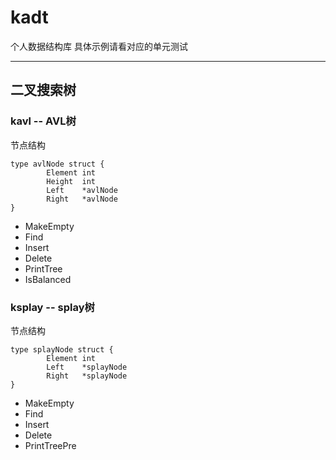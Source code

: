 # kadt

个人数据结构库
具体示例请看对应的单元测试

----
## 二叉搜索树
### **kavl -- AVL树**

节点结构

```
type avlNode struct {
        Element int
        Height  int
        Left    *avlNode
        Right   *avlNode
}
```

 - MakeEmpty
 - Find
 - Insert
 - Delete
 - PrintTree
 - IsBalanced

### **ksplay -- splay树**

节点结构

```
type splayNode struct {
        Element int
        Left    *splayNode
        Right   *splayNode
}
```

 - MakeEmpty
 - Find
 - Insert
 - Delete
 - PrintTreePre
